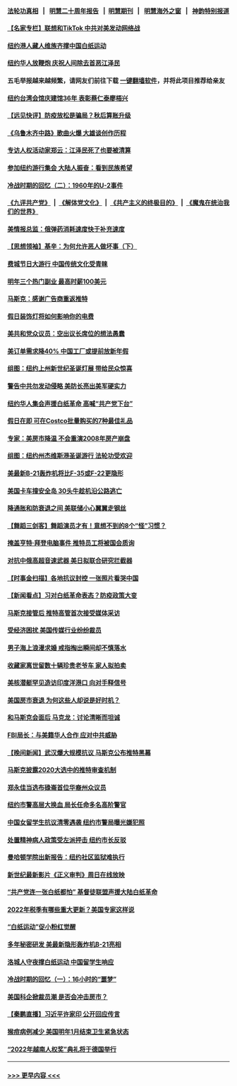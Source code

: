#### [法轮功真相](https://github.com/gfw-breaker/truth/blob/master/README.md?t=0) &nbsp;&nbsp;|&nbsp;&nbsp; [明慧二十周年报告](https://github.com/gfw-breaker/mh-reports/blob/master/README.md?t=0) &nbsp;&nbsp;|&nbsp;&nbsp;[明慧期刊](https://github.com/gfw-breaker/mh-qikan) &nbsp;&nbsp;|&nbsp;&nbsp; [明慧海外之窗](https://github.com/gfw-breaker/mh-news/blob/master/README.md?t=0) &nbsp;&nbsp;|&nbsp;&nbsp; [神韵特别报道](https://github.com/gfw-breaker/mh-news/blob/master/shenyun.md?t=0)
#### [【名家专栏】联想和TikTok 中共对美发动网络战](../pages/nsc412/n13878428.md?t=12051701) 
#### [纽约港人藏人维族齐撑中国白纸运动](../pages/nsc412/n13878740.md?t=12051701) 
#### [纽约华人放鞭炮  庆祝人间除去首恶江泽民](../pages/nsc412/n13878732.md?t=12051701) 
#### 五毛举报越来越频繁，请网友们前往下载 [一键翻墙软件](https://github.com/gfw-breaker/ssr-accounts)，并将此项目推荐给亲友
#### [纽约台湾会馆庆建馆36年 表彰蔡仁泰廖梧兴](../pages/nsc412/n13878713.md?t=12051701) 
#### [【远见快评】防疫放松是骗局？秋后算账升级](../pages/nsc412/n13878641.md?t=12051701) 
#### [《乌鲁木齐中路》歌曲火爆 大雄谈创作历程](../pages/nsc412/n13878678.md?t=12051701) 
#### [专访人权活动家郑云：江泽民死了也要被清算](../pages/nsc412/n13878667.md?t=12051701) 
#### [参加纽约游行集会 大陆人振奋：看到民族希望](../pages/nsc412/n13878568.md?t=12051701) 
#### [冷战时期的回忆（二）：1960年的U-2事件](../pages/nsc412/n13878654.md?t=12051701) 
#### [《九评共产党》](https://github.com/begood0513/9ping.md/blob/master/README.md) &nbsp;|&nbsp; [《解体党文化》](../../../../jtdwh.md/blob/master/README.md)  &nbsp;|&nbsp; [《共产主义的终极目的》](../../../../gczydzjmd.md/blob/master/README.md) &nbsp;|&nbsp; [《魔鬼在统治我们的世界》](../../../../mgztzwmdsj.md/blob/master/README.md) 
#### [美情报总监：俄弹药消耗速度快于补充速度](../pages/nsc412/n13878582.md?t=12051701) 
#### [【思想领袖】基辛：为何允许恶人做坏事（下）](../pages/nsc412/n13875733.md?t=12051701) 
#### [费城节日大游行 中国传统文化受青睐](../pages/nsc412/n13878594.md?t=12051701) 
#### [明年三个热门副业 最高时薪100美元](../pages/nsc412/n13877160.md?t=12051701) 
#### [马斯克：感谢广告商重返推特](../pages/nsc412/n13878530.md?t=12051701) 
#### [假日装饰灯将如何影响你的电费](../pages/nsc412/n13878525.md?t=12051701) 
#### [美共和党众议员：空出议长席位的想法愚蠢](../pages/nsc412/n13878504.md?t=12051701) 
#### [美订单需求降40% 中国工厂或提前放新年假](../pages/nsc412/n13878498.md?t=12051701) 
#### [组图：纽约上州新世纪圣诞灯展 带给民众惊喜](../pages/nsc412/n13878459.md?t=12051701) 
#### [警告中共勿发动侵略 美防长亮出美军硬实力](../pages/nsc412/n13878438.md?t=12051701) 
#### [纽约华人集会声援白纸革命 高喊“共产党下台”](../pages/nsc412/n13878279.md?t=12051701) 
#### [假日在即 可在Costco批量购买的7种最佳礼品](../pages/nsc412/n13876443.md?t=12051701) 
#### [专家：美房市降温 不会重演2008年房产崩盘](../pages/nsc412/n13878147.md?t=12051701) 
#### [组图：纽约州杰维斯港圣诞游行 法轮功受欢迎](../pages/nsc412/n13878252.md?t=12051701) 
#### [美最新B-21轰炸机将比F-35或F-22更隐形](../pages/nsc412/n13878027.md?t=12051701) 
#### [美国卡车撞安全岛 30头牛趁机沿公路逃亡](../pages/nsc412/n13878193.md?t=12051701) 
#### [降通胀和防衰退之间 美联储小心翼翼走钢丝](../pages/nsc412/n13878120.md?t=12051701) 
#### [【舞蹈三剑客】舞蹈演员才有！意想不到的8个“怪”习惯？](../pages/nsc412/n13878150.md?t=12051701) 
#### [掩盖亨特·拜登电脑事件 推特员工将被国会质询](../pages/nsc412/n13878119.md?t=12051701) 
#### [对抗中俄高超音速武器 美日拟联合研究拦截器](../pages/nsc412/n13878095.md?t=12051701) 
#### [【时事金扫描】各地抗议封控 一张照片看哭中国](../pages/nsc412/n13878025.md?t=12051701) 
#### [【新闻看点】习对白纸革命表态？防疫政策大变](../pages/nsc412/n13877672.md?t=12051701) 
#### [马斯克接管后 推特高管首次接受媒体采访](../pages/nsc412/n13878064.md?t=12051701) 
#### [受经济困扰 美国传媒行业纷纷裁员](../pages/nsc412/n13878066.md?t=12051701) 
#### [男子海上浪漫求婚 戒指掏出瞬间却不慎落水](../pages/nsc412/n13877912.md?t=12051701) 
#### [收藏家离世留数十辆珍贵老爷车 家人拟拍卖](../pages/nsc412/n13877877.md?t=12051701) 
#### [美核潜艇罕见造访印度洋港口 向对手释信号](../pages/nsc412/n13878029.md?t=12051701) 
#### [美国房市衰退 为何这些人却说是好时机？](../pages/nsc412/n13877735.md?t=12051701) 
#### [和马斯克会面后 马克龙：讨论清晰而坦诚](../pages/nsc412/n13877961.md?t=12051701) 
#### [FBI局长：与美籍华人合作 应对中共威胁](../pages/nsc412/n13877934.md?t=12051701) 
#### [【晚间新闻】武汉爆大规模抗议 马斯克公布推特黑幕](../pages/nsc412/n13877931.md?t=12051701) 
#### [马斯克披露2020大选中的推特审查机制](../pages/nsc412/n13877927.md?t=12051701) 
#### [郑永佳当选布碌崙首位华裔州众议员](../pages/nsc412/n13877794.md?t=12051701) 
#### [纽约市警高层大换血 局长任命多名高阶警官](../pages/nsc412/n13877809.md?t=12051701) 
#### [中国女留学生抗议清零遇袭 纽约市警局曝光嫌犯照](../pages/nsc412/n13877807.md?t=12051701) 
#### [处置精神病人政策受左派抨击 纽约市长反驳](../pages/nsc412/n13877775.md?t=12051701) 
#### [曼哈顿学院出新报告：纽约社区监狱难执行](../pages/nsc412/n13877779.md?t=12051701) 
#### [新世纪最新影片《正义审判》周日在线放映](../pages/nsc412/n13877800.md?t=12051701) 
#### [“共产党连一张白纸都怕” 基督徒联盟声援大陆白纸革命](../pages/nsc412/n13877798.md?t=12051701) 
#### [2022年税季有哪些重大更新？美国专家这样说](../pages/nsc412/n13877715.md?t=12051701) 
#### [“白纸运动”促小粉红觉醒](../pages/nsc412/n13877842.md?t=12051701) 
#### [多年秘密研发 美最新隐形轰炸机B-21亮相](../pages/nsc412/n13877758.md?t=12051701) 
#### [洛城人守夜撑白纸运动 中国留学生响应](../pages/nsc412/n13877826.md?t=12051701) 
#### [冷战时期的回忆（一）：16小时的“噩梦”](../pages/nsc412/n13877818.md?t=12051701) 
#### [美国科企掀裁员潮 是否会冲击房市？](../pages/nsc412/n13877752.md?t=12051701) 
#### [【秦鹏直播】习近平许家印 公开回应传言](../pages/nsc412/n13877696.md?t=12051701) 
#### [猴痘病例减少 美国明年1月结束卫生紧急状态](../pages/nsc412/n13877717.md?t=12051701) 
#### [“2022年越南人权奖”典礼将于德国举行](../pages/nsc412/n13877755.md?t=12051701) 

----
#### [ >>> 更早内容 <<< ](../indexes/nsc412-earlier.md)

